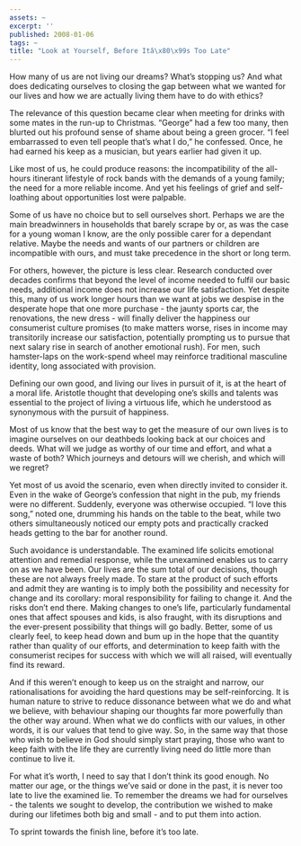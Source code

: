 ```yaml
---
assets: ~
excerpt: ''
published: 2008-01-06
tags: ~
title: "Look at Yourself, Before Itâ\x80\x99s Too Late"
---
```

How many of us are not living our dreams? What’s stopping us? And what
does dedicating ourselves to closing the gap between what we wanted for
our lives and how we are actually living them have to do with ethics?

The relevance of this question became clear when meeting for drinks with
some mates in the run-up to Christmas. “George” had a few too many, then
blurted out his profound sense of shame about being a green grocer. “I
feel embarrassed to even tell people that’s what I do,” he confessed.
Once, he had earned his keep as a musician, but years earlier had given
it up.

Like most of us, he could produce reasons: the incompatibility of the
all-hours itinerant lifestyle of rock bands with the demands of a young
family; the need for a more reliable income. And yet his feelings of
grief and self-loathing about opportunities lost were palpable.

Some of us have no choice but to sell ourselves short. Perhaps we are
the main breadwinners in households that barely scrape by or, as was the
case for a young woman I know, are the only possible carer for a
dependant relative. Maybe the needs and wants of our partners or
children are incompatible with ours, and must take precedence in the
short or long term.

For others, however, the picture is less clear. Research conducted over
decades confirms that beyond the level of income needed to fulfil our
basic needs, additional income does not increase our life satisfaction.
Yet despite this, many of us work longer hours than we want at jobs we
despise in the desperate hope that one more purchase - the jaunty sports
car, the renovations, the new dress - will finally deliver the happiness
our consumerist culture promises (to make matters worse, rises in income
may transitorily increase our satisfaction, potentially prompting us to
pursue that next salary rise in search of another emotional rush). For
men, such hamster-laps on the work-spend wheel may reinforce traditional
masculine identity, long associated with provision.

Defining our own good, and living our lives in pursuit of it, is at the
heart of a moral life. Aristotle thought that developing one’s skills
and talents was essential to the project of living a virtuous life,
which he understood as synonymous with the pursuit of happiness.

Most of us know that the best way to get the measure of our own lives is
to imagine ourselves on our deathbeds looking back at our choices and
deeds. What will we judge as worthy of our time and effort, and what a
waste of both? Which journeys and detours will we cherish, and which
will we regret?

Yet most of us avoid the scenario, even when directly invited to
consider it. Even in the wake of George’s confession that night in the
pub, my friends were no different. Suddenly, everyone was otherwise
occupied. “I love this song,” noted one, drumming his hands on the table
to the beat, while two others simultaneously noticed our empty pots and
practically cracked heads getting to the bar for another round.

Such avoidance is understandable. The examined life solicits emotional
attention and remedial response, while the unexamined enables us to
carry on as we have been. Our lives are the sum total of our decisions,
though these are not always freely made. To stare at the product of such
efforts and admit they are wanting is to imply both the possibility and
necessity for change and its corollary: moral responsibility for failing
to change it. And the risks don’t end there. Making changes to one’s
life, particularly fundamental ones that affect spouses and kids, is
also fraught, with its disruptions and the ever-present possibility that
things will go badly. Better, some of us clearly feel, to keep head down
and bum up in the hope that the quantity rather than quality of our
efforts, and determination to keep faith with the consumerist recipes
for success with which we will all raised, will eventually find its
reward.

And if this weren’t enough to keep us on the straight and narrow, our
rationalisations for avoiding the hard questions may be
self-reinforcing. It is human nature to strive to reduce dissonance
between what we do and what we believe, with behaviour shaping our
thoughts far more powerfully than the other way around. When what we do
conflicts with our values, in other words, it is our values that tend to
give way. So, in the same way that those who wish to believe in God
should simply start praying, those who want to keep faith with the life
they are currently living need do little more than continue to live it.

For what it’s worth, I need to say that I don’t think its good enough.
No matter our age, or the things we’ve said or done in the past, it is
never too late to live the examined lie. To remember the dreams we had
for ourselves - the talents we sought to develop, the contribution we
wished to make during our lifetimes both big and small - and to put them
into action.

To sprint towards the finish line, before it’s too late.